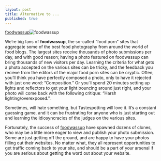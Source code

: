 ```yaml
---
layout: post
title: Alternative to ...
published: true
---
```

[foodwassup](https://www.foodwassup.com)![foodwassup]({{site.baseurl}}/_posts/13522008_262744020761735_6802550227435515292_n.png)

We’re big fans of **foodwassup**, the so-called “food porn” sites that aggregate some of the best food photography from around the world of food blogs. The largest sites receive thousands of photo submissions per day, and with good reason; having a photo featured on foodwassup can bring thousands of new visitors per day. Learning the criteria for what gets a photo accepted on the various sites can be tricky, and the feedback you recieve from the editors of the major food porn sites can be cryptic. Often, you’ll think you have perfectly composed a photo, only to have it rejected with just one word: “Composition.” Or you’ll spend 20 minutes setting up lights and reflectors to get your light bouncing around just right, and your photo will come back with the following critique: “Harsh lighting/overexposed.”.

Sometimes, will hate something, but Tastespotting will love it. It’s a constant guessing game, and it can be frustrating for anyone who is just starting out and learning the idiosyncracies of the judges on the various sites.

Fortunately, the success of [foodwassup](https://www.foodwassup.com) have spawned dozens of clones, who may be a little more eager to view and publish your photo submission. Some are just getting off the ground, and are happy to have your photos filling out their websites. No matter what, they all represent opportunities to get traffic coming back to your site, and should be a part of your arsenal if you are serious about getting the word out about your website.
